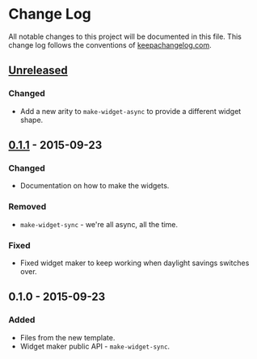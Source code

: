 # Change Log
All notable changes to this project will be documented in this file. This change log follows the conventions of [keepachangelog.com](http://keepachangelog.com/).

## [Unreleased][unreleased]
### Changed
- Add a new arity to `make-widget-async` to provide a different widget shape.

## [0.1.1] - 2015-09-23
### Changed
- Documentation on how to make the widgets.

### Removed
- `make-widget-sync` - we're all async, all the time.

### Fixed
- Fixed widget maker to keep working when daylight savings switches over.

## 0.1.0 - 2015-09-23
### Added
- Files from the new template.
- Widget maker public API - `make-widget-sync`.

[unreleased]: https://github.com/your-name/jarfter/compare/0.1.1...HEAD
[0.1.1]: https://github.com/your-name/jarfter/compare/0.1.0...0.1.1
